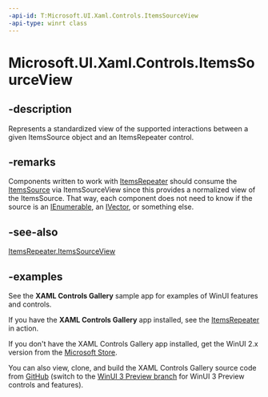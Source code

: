 ```yaml
---
-api-id: T:Microsoft.UI.Xaml.Controls.ItemsSourceView
-api-type: winrt class
---
```


# Microsoft.UI.Xaml.Controls.ItemsSourceView

<!--
public class ItemsSourceView : System.Collections.Specialized.INotifyCollectionChanged
-->

## -description

Represents a standardized view of the supported interactions between a given ItemsSource object and an ItemsRepeater control.

## -remarks

Components written to work with [ItemsRepeater](itemsrepeater.md) should consume the [ItemsSource](itemsrepeater_itemssource.md) via ItemsSourceView since this provides a normalized view of the ItemsSource. That way, each component does not need to know if the source is an [IEnumerable](/dotnet/api/system.collections.generic.ienumerable-1?view=dotnet-uwp-10.0&preserve-view=true), an [IVector](/uwp/api/windows.foundation.collections.ivector_t_), or something else.

## -see-also

[ItemsRepeater.ItemsSourceView](itemsrepeater_itemssourceview.md)

## -examples

See the **XAML Controls Gallery** sample app for examples of WinUI features and controls.

If you have the **XAML Controls Gallery** app installed, see the [ItemsRepeater](xamlcontrolsgallery:/item/ItemsRepeater) in action.

If you don't have the XAML Controls Gallery app installed, get the WinUI 2.x version from the [Microsoft Store](https://www.microsoft.com/p/xaml-controls-gallery/9msvh128x2zt).

You can also view, clone, and build the XAML Controls Gallery source code from [GitHub](https://github.com/Microsoft/Xaml-Controls-Gallery) (switch to the [WinUI 3 Preview branch](https://github.com/microsoft/Xaml-Controls-Gallery/tree/winui3preview) for WinUI 3 Preview controls and features).
